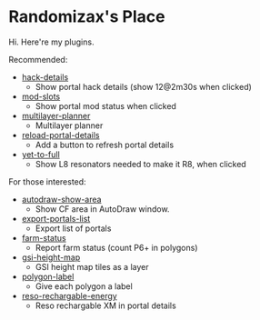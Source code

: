 # Randomizax's Place

Hi.  Here're my plugins.

Recommended:

- [hack-details](./hack-details/hack-details.user.js)
    - Show portal hack details (show 12@2m30s when clicked)
- [mod-slots](./mod-slots/mod-slots.user.js)
    - Show portal mod status when clicked
- [multilayer-planner](./multilayer-planner/multilayer-planner.user.js)
    - Multilayer planner
- [reload-portal-details](./reload-portal-details/reload-portal-details.user.js)
    - Add a button to refresh portal details
- [yet-to-full](./yet-to-full/yet-to-full.user.js)
    - Show L8 resonators needed to make it R8, when clicked

For those interested:

- [autodraw-show-area](./autodraw-show-area/autodraw-show-area.user.js)
    - Show CF area in AutoDraw window.
- [export-portals-list](./export-portals-list/export-portals-list.user.js)
    - Export list of portals
- [farm-status](./farm-status/farm-status.user.js)
    - Report farm status (count P6+ in polygons)
- [gsi-height-map](./gsi-height-map/gsi-height-map.user.js)
    - GSI height map tiles as a layer
- [polygon-label](./polygon-label/polygon-label.user.js)
    - Give each polygon a label
- [reso-rechargable-energy](./reso-rechargable-energy/reso-rechargable-energy.user.js)
    - Reso rechargable XM in portal details
